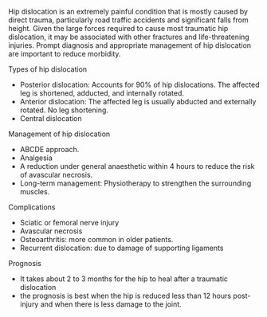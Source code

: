 Hip dislocation is an extremely painful condition that is mostly caused by direct trauma, particularly road traffic accidents and significant falls from height. Given the large forces required to cause most traumatic hip dislocation, it may be associated with other fractures and life\-threatening injuries. Prompt diagnosis and appropriate management of hip dislocation are important to reduce morbidity.   
  
Types of hip dislocation  
* Posterior dislocation: Accounts for 90% of hip dislocations. The affected leg is shortened, adducted, and internally rotated.
* Anterior dislocation: The affected leg is usually abducted and externally rotated. No leg shortening.
* Central dislocation

  
Management of hip dislocation  
* ABCDE approach.
* Analgesia
* A reduction under general anaesthetic within 4 hours to reduce the risk of avascular necrosis.
* Long\-term management: Physiotherapy to strengthen the surrounding muscles.

  
Complications  
* Sciatic or femoral nerve injury
* Avascular necrosis
* Osteoarthritis: more common in older patients.
* Recurrent dislocation: due to damage of supporting ligaments

  
Prognosis  
* It takes about 2 to 3 months for the hip to heal after a traumatic dislocation
* the prognosis is best when the hip is reduced less than 12 hours post\-injury and when there is less damage to the joint.
